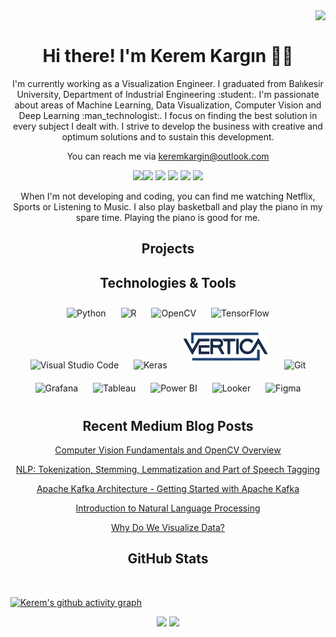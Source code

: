<img align="right" src="https://visitor-badge.laobi.icu/badge?page_id=keremkargin0.keremkargin0">
<br>

<h1 align="center"> Hi there! I'm Kerem Kargın 👋🤓 </h1>

<p align="center"> I'm currently working as a Visualization Engineer. I graduated from Balıkesir University, Department of Industrial Engineering :student:. I'm passionate about areas of Machine Learning, Data Visualization, Computer Vision and Deep Learning :man_technologist:. I focus on finding the best solution in every subject I dealt with. I strive to develop the business with creative and optimum solutions and to sustain this development.
</p>

<p align="center"> You can reach me via <a href = "mailto: keremkargin@outlook.com">keremkargin@outlook.com </a></p>

<p align="center"><a href="https://www.linkedin.com/in/keremkargin"><img src="https://img.shields.io/badge/linkedin-%230077B5.svg?&style=for-the-badge&logo=linkedin&logoColor=white" height=30></a><a href="https://keremkargin.medium.com"><img src="https://img.shields.io/badge/medium-%2312100E.svg?&style=for-the-badge&logo=medium&logoColor=white" height=30></a> <a href="https://twitter.com/keremkargin_"><img src="https://img.shields.io/badge/twitter-%231DA1F2.svg?&style=for-the-badge&logo=twitter&logoColor=white" height=30></a>  <a href="https://www.instagram.com/keremkargin0"><img src="https://img.shields.io/badge/instagram-%23E4405F.svg?&style=for-the-badge&logo=instagram&logoColor=white" height=30></a>  <a href="https://www.kaggle.com/keremkargn"><img src="https://img.shields.io/badge/Kaggle-%2312100E.svg?&style=for-the-badge&logo=kaggle&logoColor=white" height=30></a>  <a href="https://open.spotify.com/user/7pzz5ih249aikab4uw0vm7bvz?si=d3f21181e4154cb5"><img src="https://img.shields.io/badge/Spotify-1ED760?&style=for-the-badge&logo=spotify&logoColor=white" height=30></a>  
</p>

<p align="center"> When I'm not developing and coding, you can find me watching Netflix, Sports or Listening to Music. I also play basketball and play the piano in my spare time. Playing the piano is good for me. </p>

<h2 align="center">Projects</h2>

<h2 align="center">Technologies & Tools</h2>


<div align="center">  
<img style="margin: 10px" src="https://profilinator.rishav.dev/skills-assets/python-original.svg" alt="Python" height="50" /> 
<img style="margin: 10px" src="https://www.vectorlogo.zone/util/preview.html?image=/logos/r-project/r-project-icon.svg" alt="R" height="50" /> 
<img style="margin: 10px" src="https://profilinator.rishav.dev/skills-assets/opencv-icon.svg" alt="OpenCV" height="50" />  
<img style="margin: 10px" src="https://www.vectorlogo.zone/util/preview.html?image=/logos/tensorflow/tensorflow-ar21.svg" alt="TensorFlow" height="50" />  	
<img style="margin: 10px" src="https://www.vectorlogo.zone/util/preview.html?image=/logos/visualstudio_code/visualstudio_code-icon.svg" alt="Visual Studio Code" height="50" />
<img style="margin: 10px" src="https://profilinator.rishav.dev/skills-assets/keras.png" alt="Keras" height="50" />  
<img style="margin: 10px" src="https://github.com/cncf/landscape/blob/master/hosted_logos/vertica.svg" alt="Vertica" height="50" />  	
<img style="margin: 10px" src="https://profilinator.rishav.dev/skills-assets/git-scm-icon.svg" alt="Git" height="50" />  
<img style="margin: 10px" src="https://profilinator.rishav.dev/skills-assets/grafana.png" alt="Grafana" height="50" />
<img style="margin: 10px" src="https://github.com/gilbarbara/logos/blob/master/logos/tableau.svg" alt="Tableau" height="50" /> 
<img style="margin: 10px" src="https://www.vectorlogo.zone/util/preview.html?image=/logos/microsoft_powerbi/microsoft_powerbi-ar21.svg" alt="Power BI" height="50" />  
<img style="margin: 10px" src="https://github.com/gilbarbara/logos/blob/master/logos/looker.svg" alt="Looker" height="50" /> 
<img style="margin: 10px" src="https://profilinator.rishav.dev/skills-assets/figma-icon.svg" alt="Figma" height="50" /> 
</div>  

<h2 align="center">Recent Medium Blog Posts</h2>



<p align="center"> <a href="https://keremkargin.medium.com/computer-vision-fundamentals-and-opencv-overview-9a30fe94f0ce">Computer Vision Fundamentals and OpenCV Overview</a></p>
<p align="center"> <a href="https://medium.com/mlearning-ai/nlp-tokenization-stemming-lemmatization-and-part-of-speech-tagging-9088ac068768">NLP: Tokenization, Stemming, Lemmatization and Part of Speech Tagging</a></p>
<p align="center"> <a href="https://medium.com/analytics-vidhya/apache-kafka-architecture-getting-started-with-apache-kafka-771d69ac6cef">Apache Kafka Architecture - Getting Started with Apache Kafka</a></p>
<p align="center"> <a href="https://medium.com/mlearning-ai/introduction-to-natural-language-processing-3c7b18312980">Introduction to Natural Language Processing</a></p>
<p align="center"> <a href="https://keremkargin.medium.com/why-do-we-visualize-data-293f2dd0a71e">Why Do We Visualize Data?</a></p>


<h2 align="center">GitHub Stats</h2>

<br/>  

 [![Kerem's github activity graph](https://activity-graph.herokuapp.com/graph?username=keremkargin0&theme=react-dark)](https://git.io/keremkargin0)
<p align="center">
	
  <img width="48%" src="https://github-readme-stats.vercel.app/api?username=keremkargin0&show_icons=true&theme=tokyonight" />
  <img width="48%" src="https://github-readme-streak-stats.herokuapp.com/?user=keremkargin0&theme=tokyonight" />
</p>
